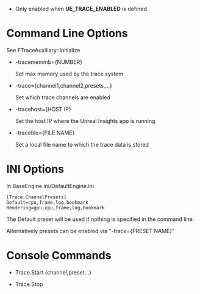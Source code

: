 - Only enabled when **UE_TRACE_ENABLED** is defined

# Command Line Options

See FTraceAuxiliary::Initialize

- -tracememmb={NUMBER}

  Set max memory used by the trace system

- -trace={channel1,channel2,presets,...}
  
  Set which trace channels are enabled

- -tracehost={HOST IP}
  
  Set the host IP where the Unreal Insights app is running
  
- -tracefile={FILE NAME}

  Set a local file name to which the trace data is stored
  
# INI Options

In BaseEngine.ini/DefaultEngine.ini

```
[Trace.ChannelPresets]
Default=cpu,frame,log,bookmark
Rendering=gpu,cpu,frame,log,bookmark
```

The Default preset will be used if nothing is specified in the command line.

Alternatively presets can be enabled via "-trace={PRESET NAME}"


# Console Commands

- Trace.Start {channel,preset...}

- Trace.Stop

